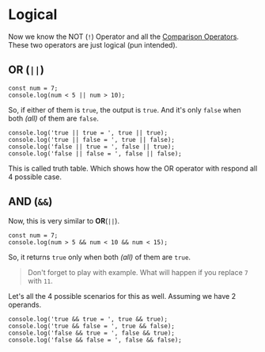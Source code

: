 # Logical

Now we know the NOT (`!`) Operator and all the [Comparison Operators](). These two operators are just logical (pun intended).

## OR (`||`)

<!-- The **NOT**(`!`) is operating on only 1 operand, but the **OR**(`||`) needs 2 operand. That means there 4 possible scenarios. Both of them are `true`, either 1 one them is `true` and none of them are `true`. -->

```javascript,editable
const num = 7;
console.log(num < 5 || num > 10);
```

So, if either of them is `true`, the output is `true`. And it's only `false` when both _(all)_ of them are `false`.

```javascript,editable
console.log('true || true = ', true || true);
console.log('true || false = ', true || false);
console.log('false || true = ', false || true);
console.log('false || false = ', false || false);
```

This is called truth table. Which shows how the OR operator with respond all 4 possible case.

## AND (`&&`)

Now, this is very similar to **OR**(`||`).

```javascript,editable
const num = 7;
console.log(num > 5 && num < 10 && num < 15);
```

So, it returns `true` only when both _(all)_ of them are `true`.

> Don't forget to play with example. What will happen if you replace `7` with `11`.

Let's all the 4 possible scenarios for this as well. Assuming we have 2 operands.

```javascript,editable
console.log('true && true = ', true && true);
console.log('true && false = ', true && false);
console.log('false && true = ', false && true);
console.log('false && false = ', false && false);
```
